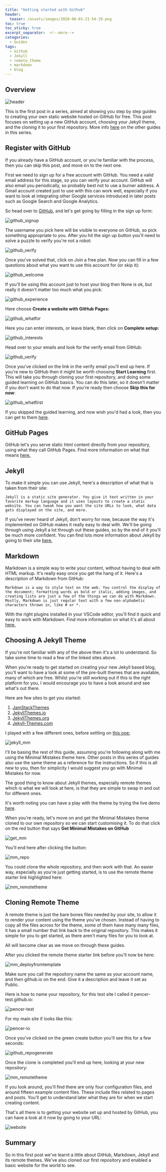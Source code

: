 ```yaml
---
title: "Getting started with Github"
header:
  teaser: /assets/images/2020-06-01-21-54-29.png
toc: true
toc_sticky: true
excerpt_separator:  <!--more-->
categories:
  - Guides
tags:
  - Github
  - Jekyll
  - remote_theme
  - markdown
  - blog
---
```


## Overview

![header](/assets/images/2020-06-01-21-54-29.png)

This is the first post in a series, aimed at showing you step by step guides to creating your own static website hosted on GitHub for free. This post focuses on setting up a new GitHub account, choosing your Jekyll theme, and the cloning it to your first repository. More info [here](https://pencer.io/guides/web-creating-free-blog/) on the other guides in this series.
<!--more-->

## Register with GitHub

If you already have a GitHub account, or you're familiar with the process, then you can skip this post, and move on to the next one.

First we need to sign up for a free account with GitHub. You need a valid email address for this stage, so you can verify your account. GitHub will also email you periodically, so probably best not to use a burner address. A Gmail account created just to use with this can work well, especially if you want to look at integrating other Google services introduced in later posts such as Google Search and Google Analytics.

So head over to [GitHub](https://github.com), and let's get going by filling in the sign up form:

![github_signup](/assets/images/2020-06-01-21-10-28.png)

The username you pick here will be visible to everyone on GitHub, so pick something appropriate to you. After you hit the sign up button you'll need to solve a puzzle to verify you're not a robot:

![github_verify](/assets/images/2020-06-01-21-16-35.png)

Once you've solved that, click on Join a free plan. Now you can fill in a few questions about what you want to use this account for (or skip it):

![github_welcome](/assets/images/2020-06-01-21-19-29.png)

If you'll be using this account just to host your blog then None is ok, but really it doesn't matter too much what you pick:

![github_experience](/assets/images/2020-06-01-21-20-22.png)

Here choose **Create a website with GitHub Pages:**

![github_whatfor](/assets/images/2020-06-01-21-21-15.png)

Here you can enter interests, or leave blank, then click on **Complete setup:**

![github_interests](/assets/images/2020-06-01-21-22-35.png)

Head over to your emails and look for the verify email from GitHub:

![github_verify](/assets/images/2020-06-01-21-23-15.png)

Once you've clicked on the link in the verify email you'll end up here. If you're new to GitHub then it might be worth choosing **Start Learning** first. This will take you through cloning your first repository, and doing some guided learning on GitHub basics. You can do this later, so it doesn't matter if you don't want to do that now. If you're ready then choose **Skip this for now**:

![github_whatfirst](/assets/images/2020-06-01-21-24-11.png)

If you skipped the guided learning, and now wish you'd had a look, then you can get to them [here](https://guides.github.com/?email_source=welcome).

## GitHub Pages

GitHub let's you serve static html content directly from your repository, using what they call GitHub Pages. Find more information on what that means [here.](https://pages.github.com/)

## Jekyll

 To make it simple you can use Jekyll, here's a description of what that is taken from their site:

 ```text
 Jekyll is a static site generator. You give it text written in your favorite markup language and it uses layouts to create a static website. You can tweak how you want the site URLs to look, what data gets displayed on the site, and more.
```

If you've never heard of Jekyll, don't worry for now, because the way it's implemented on GitHub makes it really easy to deal with. We'll be going through using Jekyll a lot through out these guides, so by the end of it you'll be much more confident. You can find lots more information about Jekyll by going to their site [here.](https://jekyllrb.com/)

## Markdown

Markdown is a simple way to write your content, without having to deal with HTML markup. It's really easy once you get the hang of it. Here's a description of Markdown from GitHub:

```text
Markdown is a way to style text on the web. You control the display of the document; formatting words as bold or italic, adding images, and creating lists are just a few of the things we can do with Markdown. Mostly, Markdown is just regular text with a few non-alphabetic characters thrown in, like # or *.
```

With the right plugins installed in your VSCode editor, you'll find it quick and easy to work with Markdown. Find more information on what it's all about [here.](https://guides.github.com/features/mastering-markdown)

## Choosing A Jekyll Theme

If you're not familiar with any of the above then it's a lot to understand. So take some time to read a few of the linked sites above.

When you're ready to get started on creating your new Jekyll based blog, you'll want to have a look at some of the pre-built themes that are available, many of which are free. Whilst you're still working out if this is the right platform for you, I would encourage you to have a look around and see what's out there.

Here are few sites to get you started:

1. [JamStackThemes](https://jamstackthemes.dev/ssg/jekyll/)
2. [JekyllThemes.io](https://jekyllthemes.io/)
3. [JekyllThemes.org](http://jekyllthemes.org/)
4. [Jekyll-Themes.com](https://jekyll-themes.com/)

I played with a few different ones, before settling on [this one:](https://jekyllthemes.io/theme/minimal-mistakes)

![jekyll_mm](/assets/images/2020-06-01-21-45-33.png)

I'll be basing the rest of this guide, assuming you're following along with me using the Minimal Mistakes theme here. Other posts in this series of guides also use the same theme as a reference for the instructions. So if this is all new to you, then for simplicity I would suggest you go with Minimal Mistakes for now.

The good thing to know about Jekyll themes, especially remote themes which is what we will look at here, is that they are simple to swap in and out for different ones.

It's worth noting you can have a play with the theme by trying the live demo [here](https://mmistakes.github.io/minimal-mistakes).

When you're ready, let's move on and get the Minimal Mistakes theme cloned to our own repository so we can start customising it. To do that click on the red button that says **Get Minimal Mistakes on GitHub**

![get_mm](/assets/images/2020-06-01-21-46-14.png)

You'll end here after clicking the button:

![mm_repo](/assets/images/2020-06-01-21-47-39.png)

You could clone the whole repository, and then work with that. An easier way, especially as you're just  getting started, is to use the remote theme starter link highlighted here:

![mm_remotetheme](/assets/images/2020-06-01-21-50-24.png)

## Cloning Remote Theme

A remote theme is just the bare bones files needed by your site, to allow it to render your content using the theme you've chosen. Instead of having to copy all the files across for the theme, some of them have many many files, it has a small number that link back to the original repository. This makes it simple for you to get started, as there aren't many files for you to look at.

All will become clear as we move on through these guides.

After you clicked the remote theme starter link before you'll now be here:

![mm_deployfromtemplate](/assets/images/2020-06-01-21-53-10.png)

Make sure you call the repository name the same as your account name, and then github.io on the end. Give it a description and leave it set as Public.

Here is how to name your repository, for this test site I called it pencer-test.github.io:

![pencer-test](/assets/images/2020-06-03-22-28-36.png)

For my main site if looks like this:

![pencer-io](/assets/images/2020-06-03-22-27-31.png)

Once you've clicked on the green create button you'll see this for a few seconds:

![github_repogenerate](/assets/images/2020-06-01-21-53-53.png)

Once the clone is completed you'll end up here, looking at your new repository:

![mm_remotetheme](/assets/images/2020-06-01-21-54-38.png)

If you look around, you'll find there are only four configuration files, and around fifteen example content files. These include files related to pages and posts. You'll get to understand later what they are for when we start creating content.

That's all there is to getting your website set up and hosted by GitHub, you can have a look at it now by going to your URL:

![website](/assets/images/2020-06-03-22-45-23.png)

## Summary

So in this first post we've learnt a little about GitHub, Markdown, Jekyll and its remote themes. We've also cloned our first repository and enabled a basic website for the world to see.
